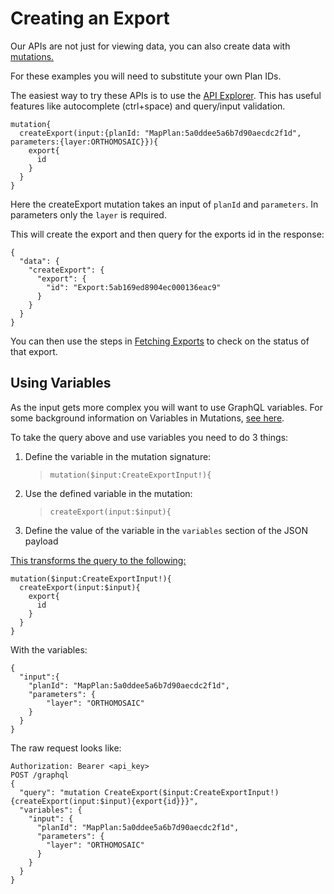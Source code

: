 # Creating an Export

Our APIs are not just for viewing data, you can also create data with [mutations.](http://graphql.org/learn/queries/#mutations)

For these examples you will need to substitute your own Plan IDs.

The easiest way to try these APIs is to use the [API Explorer](https://www.dronedeploy.com/graphql?operationName=null\&query=mutation%7B%0A%20%20createExport\(input%3A%7BplanId%3A%20%22MapPlan%3A5a0ddee5a6b7d90aecdc2f1d%22%2C%20parameters%3A%7Blayer%3AORTHOMOSAIC%7D%7D\)%7B%0A%20%20%20%20export%7B%0A%20%20%20%20%20%20id%0A%20%20%20%20%7D%0A%20%20%7D%0A%7D%0A\&variables=). This has useful features like autocomplete (ctrl+space) and query/input validation.

```
mutation{
  createExport(input:{planId: "MapPlan:5a0ddee5a6b7d90aecdc2f1d", parameters:{layer:ORTHOMOSAIC}}){
    export{
      id
    }
  }
}
```

Here the createExport mutation takes an input of `planId` and `parameters`. In parameters only the `layer` is required.

This will create the export and then query for the exports id in the response:

```
{
  "data": {
    "createExport": {
      "export": {
        "id": "Export:5ab169ed8904ec000136eac9"
      }
    }
  }
}
```

You can then use the steps in [Fetching Exports](fetching-exports.md) to check on the status of that export.

## Using Variables

As the input gets more complex you will want to use GraphQL variables. For some background information on Variables in Mutations, [see here](http://graphql.org/learn/queries/#variables).

To take the query above and use variables you need to do 3 things:

1.  Define the variable in the mutation signature:

    > `mutation($input:CreateExportInput!){`
2.  Use the defined variable in the mutation:

    > `createExport(input:$input){`
3. Define the value of the variable in the `variables` section of the JSON payload

[This transforms the query to the following:](https://www.dronedeploy.com/graphql?operationName=null\&query=mutation\(%24input%3ACreateExportInput!\)%7B%0A%20%20createExport\(input%3A%24input\)%7B%0A%20%20%20%20export%7B%0A%20%20%20%20%20%20id%0A%20%20%20%20%7D%0A%20%20%7D%0A%7D%0A\&variables=%7B%0A%20%20%22input%22%3A%7B%0A%20%20%20%20%22planId%22%3A%20%22MapPlan%3A5a0ddee5a6b7d90aecdc2f1d%22%2C%0A%20%20%20%20%22parameters%22%3A%20%7B%0A%20%20%20%20%20%20%20%20%22layer%22%3A%20%22ORTHOMOSAIC%22%0A%20%20%20%20%7D%0A%20%20%7D%0A%7D)

```
mutation($input:CreateExportInput!){
  createExport(input:$input){
    export{
      id
    }
  }
}
```

With the variables:

```
{
  "input":{
    "planId": "MapPlan:5a0ddee5a6b7d90aecdc2f1d",
    "parameters": {
        "layer": "ORTHOMOSAIC"
    }
  }
}
```

The raw request looks like:

```
Authorization: Bearer <api_key>
POST /graphql
{
  "query": "mutation CreateExport($input:CreateExportInput!){createExport(input:$input){export{id}}}",
  "variables": {
    "input": {
      "planId": "MapPlan:5a0ddee5a6b7d90aecdc2f1d",
      "parameters": {
        "layer": "ORTHOMOSAIC"
      }
    }
  }
}
```
